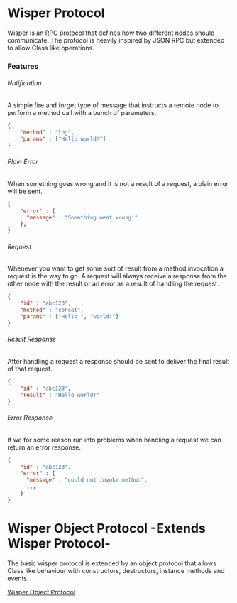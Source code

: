 # Wisper Protocol

Wisper is an RPC protocol that defines how two different nodes should communicate. The protocol is heavily inspired by JSON RPC but extended to allow Class like operations.

### Features

###### Notification

A simple fire and forget type of message that instructs a remote node to perform a method call with a bunch of parameters.

```json
{
    "method" : "log",
    "params" : ["Hello world!"]
}
```

###### Plain Error

When something goes wrong and it is not a result of a request, a plain error will be sent.

```json
{
    "error" : {
      "message" : "Something went wrong!"
    },
}
```

###### Request

Whenever you want to get some sort of result from a method invocation a request is the way to go. A request will always receive a response from the other node with the result or an error as a result of handling the request.

```json
{
    "id" : "abc123",
    "method" : "concat",
    "params" : ["Hello ", "world!"]
}
```


###### Result Response

After handling a request a response should be sent to deliver the final result of that request.

```json
{
    "id" : "abc123",
    "result" : "Hello world!"
}
```

###### Error Response

If we for some reason run into problems when handling a request we can return an error response.

```json
{
    "id" : "abc123",
    "error" : {
      "message" : "could not invoke method",
      ...
    }
}
```

# Wisper Object Protocol -Extends Wisper Protocol-

The basic wisper protocol is extended by an object protocol that allows Class like behaviour with constructors, destructors, instance methods and events.

[Wisper Object Protocol](./OBJECT_EXTENSIONS.md)
